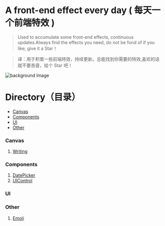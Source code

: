 # A front-end effect every day ( 每天一个前端特效 )
> Used to accumulate some front-end effects, continuous updates.Always find the effects you need, do not be fond of if you like, give it a Star！

> 译：用于积累一些前端特效，持续更新。总能找到你需要的特效,喜欢的话就不要吝啬，给个 Star 吧！

![background Image](https://github.com/SilenceHVK/Articles/raw/master/assets/images/bgImages/bg1.jpg)

# Directory（目录）
- [Canvas](#canvas)
- [Components](#components)
- [UI](#ui)
- [Other](#other)

### Canvas
1. [Writing](https://htmlpreview.github.io/?https://github.com/SilenceHVK/FrontUI/blob/master/canvas/writing/index.html)

### Components
1. [DatePicker](https://htmlpreview.github.io/?https://github.com/SilenceHVK/FrontUI/blob/master/Component/DatePicker/index.html)
2. [UIControl](https://htmlpreview.github.io/?https://github.com/SilenceHVK/FrontUI/blob/master/Component/UIControl/index.html)
### UI
### Other
1. [Emoji](https://htmlpreview.github.io/?https://github.com/SilenceHVK/FrontUI/blob/master/Other/Emoji/index.html)